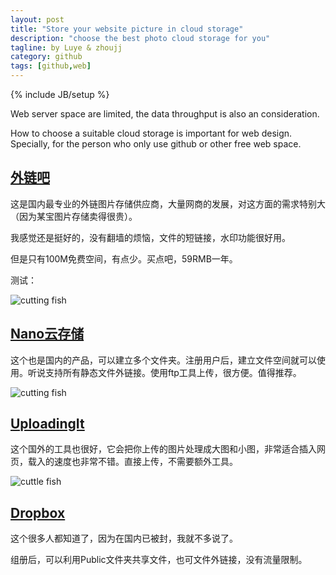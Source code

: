 ```yaml
---
layout: post
title: "Store your website picture in cloud storage"
description: "choose the best photo cloud storage for you"
tagline: by Luye & zhoujj
category: github
tags: [github,web]
---
```

{% include JB/setup %}

Web server space are limited, the data throughput is also an consideration.

How to choose a suitable cloud storage is important for web design. Specially, for the person who only use github or other free web space.

<!--more-->

## [外链吧](http://www.wal8.com)

这是国内最专业的外链图片存储供应商，大量网商的发展，对这方面的需求特别大（因为某宝图片存储卖得很贵）。

我感觉还是挺好的，没有翻墙的烦恼，文件的短链接，水印功能很好用。

但是只有100M免费空间，有点少。买点吧，59RMB一年。

测试：

![cutting fish](http://wal8.com/70116622)


## [Nano云存储](http://www.nanoyun.com/)

这个也是国内的产品，可以建立多个文件夹。注册用户后，建立文件空间就可以使用。听说支持所有静态文件外链接。使用ftp工具上传，很方便。值得推荐。

![cutting fish](http://pic2015.5573dc8c04925.d01.nanoyun.com/baby_cuttlefish_by_mentaldstruction.jpg)


## [UploadingIt](http://uploadingit.com)

这个国外的工具也很好，它会把你上传的图片处理成大图和小图，非常适合插入网页，载入的速度也非常不错。直接上传，不需要额外工具。

![cuttle fish](http://uploadingit.com/file/uhghkjojlqphgybu/large_baby_cuttlefish_by_mentaldstruction.jpg)


## [Dropbox](https://www.dropbox.com)

这个很多人都知道了，因为在国内已被封，我就不多说了。

组册后，可以利用Public文件夹共享文件，也可文件外链接，没有流量限制。


